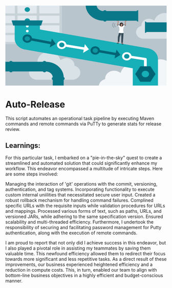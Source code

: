 ![Pipeline Image](pipeline.jpg)
# Auto-Release
This script automates an operational task pipeline by executing Maven commands and remote commands via PuTTy to generate stats for release review.

## Learnings:
For this particular task, I embarked on a "pie-in-the-sky" quest to create a streamlined and automated solution that could significantly enhance my workflow. This endeavor encompassed a multitude of intricate steps. Here are some steps involved:

Managing the interaction of 'git' operations with the commit, versioning, authentication, and tag systems.
Incorporating functionality to execute custom internal uniilities that necessitated secure user input.
Created a robust rollback mechanism for handling command failures.
Complined specific URLs with the requisite inputs while validation procedures for URLs and mappings.
Processed various forms of text, such as paths, URLs, and versioned JARs, while adhering to the same specification version.
Ensured scalability and multi-threaded efficiency.
Furthermore, I undertook the responsibility of securing and facilitating password management for Putty authentication, along with the execution of remote commands.

I am proud to report that not only did I achieve success in this endeavor, but I also played a pivotal role in assisting my teammates by saving them valuable time. This newfound efficiency allowed them to redirect their focus towards more significant and less repetitive tasks. As a direct result of these improvements, our business experienced heightened efficiency and a reduction in compute costs. This, in turn, enabled our team to align with bottom-line business objectives in a highly efficient and budget-conscious manner.
